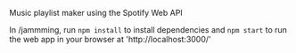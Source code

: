 ﻿Music playlist maker using the Spotify Web API

In /jammming, run `npm install` to install dependencies and `npm start` to run the web app in your browser at 'http://localhost:3000/'